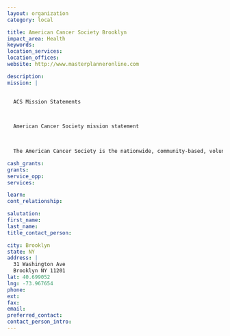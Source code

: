 ```yaml
---
layout: organization
category: local

title: American Cancer Society Brooklyn
impact_area: Health
keywords: 
location_services: 
location_offices: 
website: http://www.masterplanneronline.com

description: 
mission: |
  	

  ACS Mission Statements

  

  American Cancer Society mission statement

  

  The American Cancer Society is the nationwide, community-based, voluntary health organization dedicated to eliminating cancer as a major health problem by preventing cancer, saving lives, and diminishing suffering from cancer, through research, education, advocacy, and service.

cash_grants: 
grants: 
service_opp: 
services: 

learn: 
cont_relationship: 

salutation: 
first_name: 
last_name: 
title_contact_person: 

city: Brooklyn
state: NY
address: |
  31 Washington Ave     
  Brooklyn NY 11201
lat: 40.699052
lng: -73.967654
phone: 
ext: 
fax: 
email: 
preferred_contact: 
contact_person_intro: 
---
```

